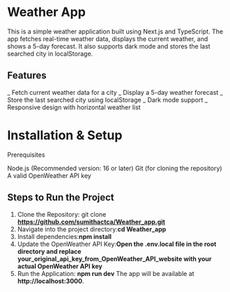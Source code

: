 # Weather App
This is a simple weather application built using Next.js and TypeScript. The app fetches real-time weather data, displays the current weather, and shows a 5-day forecast. It also supports dark mode and stores the last searched city in localStorage.

## Features
_ Fetch current weather data for a city
_ Display a 5-day weather forecast
_ Store the last searched city using localStorage
_ Dark mode support
_ Responsive design with horizontal weather list

# Installation & Setup
Prerequisites

Node.js (Recommended version: 16 or later)
Git (for cloning the repository)
A valid OpenWeather API key

## Steps to Run the Project
1. Clone the Repository: git clone **https://github.com/sumithactca/Weather_app.git**
2. Navigate into the project directory:**cd Weather_app**
3. Install dependencies:**npm install**
4.  Update the OpenWeather API Key:**Open the .env.local file in the root directory and replace your_original_api_key_from_OpenWeather_API_website with your actual OpenWeather API key**
5. Run the Application: **npm run dev**
The app will be available at **http://localhost:3000**.
